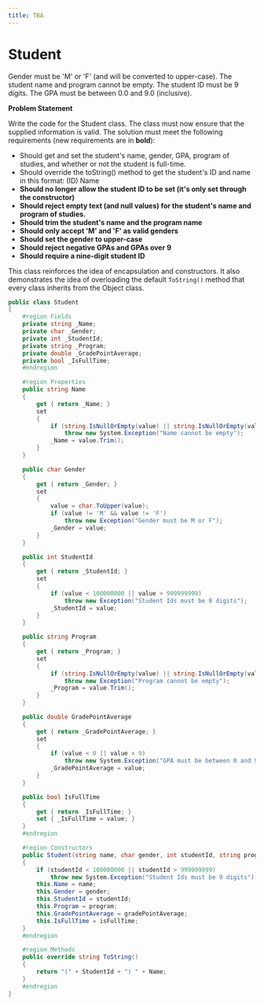 ```yaml
---
title: TBA
---
```

# Student

Gender must be 'M' or 'F' (and will be converted to upper-case). The student name and program cannot be empty. The student ID must be 9 digits. The GPA must be between 0.0 and 9.0 (inclusive).

**Problem Statement**

Write the code for the Student class. The class must now ensure that the supplied information is valid. The solution must meet the following requirements (new requirements are in **bold**):

* Should get and set the student's name, gender, GPA, program of studies, and whether or not the student is full-time.
* Should override the toString() method to get the student's ID and name in this format:
(ID) Name
* **Should no longer allow the student ID to be set (it's only set through the constructor)**
* **Should reject empty text (and null values) for the student's name and program of studies.**
* **Should trim the student's name and the program name**
* **Should only accept 'M' and 'F' as valid genders**
* **Should set the gender to upper-case**
* **Should reject negative GPAs and GPAs over 9**
* **Should require a nine-digit student ID**

This class reinforces the idea of encapsulation and constructors. It also demonstrates the idea of overloading the default `ToString()` method that every class inherits from the Object class.
 
```csharp
public class Student
{
    #region Fields
    private string _Name;
    private char _Gender;
    private int _StudentId;
    private string _Program;
    private double _GradePointAverage;
    private bool _IsFullTime;
    #endregion

    #region Properties
    public string Name
    {
        get { return _Name; }
        set
        {
            if (string.IsNullOrEmpty(value) || string.IsNullOrEmpty(value.Trim()))
                throw new System.Exception("Name cannot be empty");
            _Name = value.Trim();
        }
    }

    public char Gender
    {
        get { return _Gender; }
        set
        {
            value = char.ToUpper(value);
            if (value != 'M' && value != 'F')
                throw new Exception("Gender must be M or F");
            _Gender = value;
        }
    }

    public int StudentId
    {
        get { return _StudentId; }
        set
        {
            if (value < 100000000 || value > 999999999)
                throw new Exception("Student Ids must be 9 digits");
            _StudentId = value;
        }
    }

    public string Program
    {
        get { return _Program; }
        set
        {
            if (string.IsNullOrEmpty(value) || string.IsNullOrEmpty(value.Trim()))
                throw new Exception("Program cannot be empty");
            _Program = value.Trim();
        }
    }

    public double GradePointAverage
    {
        get { return _GradePointAverage; }
        set
        {
            if (value < 0 || value > 9)
                throw new System.Exception("GPA must be between 0 and 9 inclusive");
            _GradePointAverage = value;
        }
    }

    public bool IsFullTime
    {
        get { return _IsFullTime; }
        set { _IsFullTime = value; }
    }
    #endregion

    #region Constructors
    public Student(string name, char gender, int studentId, string program, double gradePointAverage, bool isFullTime)
    {
        if (studentId < 100000000 || studentId > 999999999)
            throw new System.Exception("Student Ids must be 9 digits");
        this.Name = name;
        this.Gender = gender;
        this.StudentId = studentId;
        this.Program = program;
        this.GradePointAverage = gradePointAverage;
        this.IsFullTime = isFullTime;
    }
    #endregion

    #region Methods
    public override string ToString()
    {
        return "(" + StudentId + ") " + Name;
    }
    #endregion
}
```
